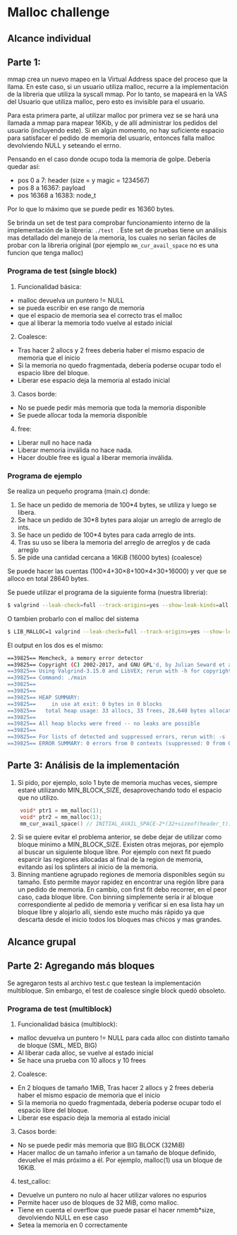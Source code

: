 # Malloc challenge

Alcance individual 
---

## Parte 1:

mmap crea un nuevo mapeo en la Virtual Address space del proceso que la llama.
En este caso, si un usuario utiliza malloc, recurre a la implementación de la libreria que utiliza la syscall mmap. Por lo tanto, se mapeará en la VAS del Usuario que utiliza malloc, pero esto es invisible para el usuario.

Para esta primera parte, al utilizar malloc por primera vez se se hará una llamada a mmap para mapear 16Kib, y de allí administrar los pedidos del usuario (incluyendo este). Si en algún momento, no hay suficiente espacio para satisfacer el pedido de memoria del usuario, entonces falla malloc devolviendo NULL y seteando el errno.

Pensando en el caso donde ocupo toda la memoria de golpe. Debería quedar así:  
* pos 0 a 7: header (size =  y magic = 1234567)
* pos 8 a 16367: payload
* pos 16368 a 16383: node_t

Por lo que lo máximo que se puede pedir es 16360 bytes.

Se brinda un set de test para comprobar funcionamiento interno de la implementación de la libreria:  ```./test ```.
Este set de pruebas tiene un análisis mas detallado del manejo de la memoria, los cuales no serían fáciles de probar con la libreria original (por ejemplo ```mm_cur_avail_space``` no es una funcion que tenga malloc)
### Programa de test (single block)
1. Funcionalidad básica:  
* malloc devuelva un puntero != NULL
* se pueda escribir en ese rango de memoria
* que el espacio de memoria sea el correcto tras el malloc
* que al liberar la memoria todo vuelve al estado inicial
2. Coalesce: 
* Tras hacer 2 allocs y 2 frees deberia haber el mismo espacio de memoria que el inicio
* Si la memoria no quedo fragmentada, debería poderse ocupar todo el espacio libre del bloque.
* Liberar ese espacio deja la memoria al estado inicial
3. Casos borde:  
* No se puede pedir más memoria que toda la memoria disponible
* Se puede allocar toda la memoria disponible
4. free:  
* Liberar null no hace nada
* Liberar memoria inválida no hace nada.
* Hacer double free es igual a liberar memoria inválida.


### Programa de ejemplo

Se realiza un pequeño programa (main.c) donde:
1. Se hace un pedido de memoria de 100*4 bytes, se utiliza y luego se libera.
2. Se hace un pedido de 30*8 bytes para alojar un arreglo de arreglo de ints.
3. Se hace un pedido de 100*4 bytes para cada arreglo de ints.
4. Tras su uso se libera la memoria del arreglo de arreglos y de cada arreglo
5. Se pide una cantidad cercana a 16KiB (16000 bytes) (coalesce)

Se puede hacer las cuentas (100×4+30×8+100×4×30+16000) y ver que se alloco en total 28640 bytes.

Se puede utilizar el programa de la siguiente forma (nuestra libreria):
```bash
$ valgrind --leak-check=full --track-origins=yes --show-leak-kinds=all ./main
```
O tambien probarlo con el malloc del sistema
```bash
$ LIB_MALLOC=1 valgrind --leak-check=full --track-origins=yes --show-leak-kinds=all ./main
```
El output en los dos es el mismo:
```bash
==39825== Memcheck, a memory error detector
==39825== Copyright (C) 2002-2017, and GNU GPL'd, by Julian Seward et al.
==39825== Using Valgrind-3.15.0 and LibVEX; rerun with -h for copyright info
==39825== Command: ./main
==39825== 
==39825== 
==39825== HEAP SUMMARY:
==39825==     in use at exit: 0 bytes in 0 blocks
==39825==   total heap usage: 33 allocs, 33 frees, 28,640 bytes allocated
==39825== 
==39825== All heap blocks were freed -- no leaks are possible
==39825== 
==39825== For lists of detected and suppressed errors, rerun with: -s
==39825== ERROR SUMMARY: 0 errors from 0 contexts (suppressed: 0 from 0)
```
## Parte 3: Análisis de la implementación
1. Si pido, por ejemplo, solo 1 byte de memoria muchas veces, siempre estaré utilizando MIN_BLOCK_SIZE, desaprovechando todo el espacio que no utilizo.
```c
    void* ptr1 = mm_malloc(1);
    void* ptr2 = mm_malloc(1);
    mm_cur_avail_space() // INITIAL_AVAIL_SPACE-2*(32+sizeof(header_t)) = 16360-80=16280
```
2. Si se quiere evitar el problema anterior, se debe dejar de utilizar como bloque minimo a MIN_BLOCK_SIZE.
 Existen otras mejoras, por ejemplo al buscar un siguiente bloque libre. Por ejemplo con next fit puedo esparcir las regiones allocadas al final de la region de memoria, evitando así los splinters al inicio de la memoria.
3. Binning mantiene agrupado regiones de memoria disponibles según su tamaño. Esto permite mayor rapidez en encontrar una región libre para un pedido de memoria. En cambio, con first fit debo recorrer, en el peor caso, cada bloque libre. Con binning simplemente sería ir al bloque correspondiente al pedido de memoria y verificar si en esa lista hay un bloque libre y alojarlo allí, siendo este mucho más rápido ya que descarta desde el inicio todos los bloques mas chicos y mas grandes.

Alcance grupal
---

## Parte 2: Agregando más bloques

Se agregaron tests al archivo test.c que testean la implementación multibloque. Sin embargo, el test de coalesce single block quedó obsoleto.
### Programa de test (multiblock)
1. Funcionalidad básica (multiblock):  
* malloc devuelva un puntero != NULL para cada alloc con distinto tamaño de bloque (SML, MED, BIG)
* Al liberar cada alloc, se vuelve al estado inicial
* Se hace una prueba con 10 allocs y 10 frees

2. Coalesce: 
* En 2 bloques de tamaño 1MiB, Tras hacer 2 allocs y 2 frees deberia haber el mismo espacio de memoria que el inicio
* Si la memoria no quedo fragmentada, debería poderse ocupar todo el espacio libre del bloque.
* Liberar ese espacio deja la memoria al estado inicial

3. Casos borde:  
* No se puede pedir más memoria que BIG BLOCK (32MiB)
* Hacer malloc de un tamaño inferior a un tamaño de bloque definido, devuelve el más próximo a él. Por ejemplo, malloc(1) usa un bloque de 16KiB.

4. test_calloc:  
* Devuelve un puntero no nulo al hacer utilizar valores no espurios
* Permite hacer uso de bloques de 32 MiB, como malloc.
* Tiene en cuenta el overflow que puede pasar el hacer nmemb*size, devolviendo NULL en ese caso
* Setea la memoria en 0 correctamente

